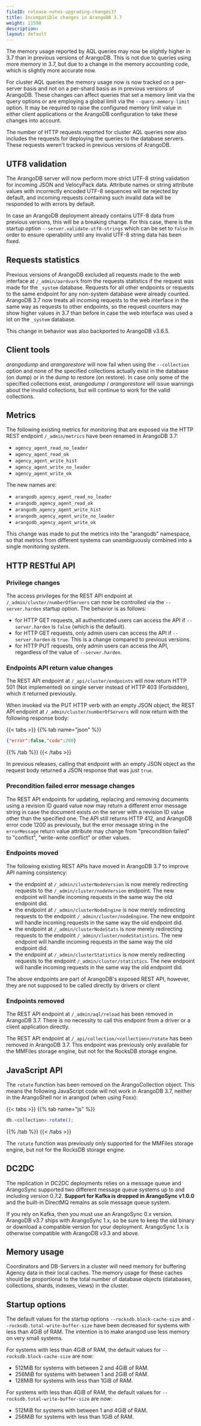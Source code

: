 ```yaml
---
fileID: release-notes-upgrading-changes37
title: Incompatible changes in ArangoDB 3.7
weight: 11590
description: 
layout: default
---
```

The memory usage reported by AQL queries may now be slightly higher in 3.7 than in
previous versions of ArangoDB. This is not due to queries using more memory in 3.7, 
but due to a change in the memory accounting code, which is slightly more accurate
now.

For cluster AQL queries the memory usage now is now tracked on a per-server basis
and not on a per-shard basis as in previous versions of ArangoDB.
These changes can affect queries that set a memory limit via the query options
or are employing a global limit via the `--query.memory-limit` option. It may be
required to raise the configured memory limit value in either client applications 
or the ArangoDB configuration to take these changes into account.

The number of HTTP requests reported for cluster AQL queries now also includes the
requests for deploying the queries to the database servers. These requests weren't
tracked in previous versions of ArangoDB.

## UTF8 validation

The ArangoDB server will now perform more strict UTF-8 string validation for
incoming JSON and VelocyPack data. Attribute names or string attribute values
with incorrectly encoded UTF-8 sequences will be rejected by default, and
incoming requests containing such invalid data will be responded to with errors
by default.

In case an ArangoDB deployment already contains UTF-8 data from previous
versions, this will be a breaking change. For this case, there is the startup
option `--server.validate-utf8-strings` which can be set to `false` in order to
ensure operability until any invalid UTF-8 string data has been fixed.

## Requests statistics

Previous versions of ArangoDB excluded all requests made to the web interface at
`/_admin/aardvark` from the requests statistics if the request was made for the
`_system` database. Requests for all other endpoints or requests to the same
endpoint for any non-system database were already counted.
ArangoDB 3.7 now treats all incoming requests to the web interface in the same
way as requests to other endpoints, so the request counters may show higher
values in 3.7 than before in case the web interface was used a lot on the
`_system` database.

This change in behavior was also backported to ArangoDB v3.6.5.

## Client tools

_arangodump_ and _arangorestore_ will now fail when using the `--collection` 
option and none of the specified collections actually exist in the database (on dump) 
or in the dump to restore (on restore). In case only some of the specified collections 
exist, _arangodump_ / _arangorestore_ will issue warnings about the invalid collections, 
but will continue to work for the valid collections.

## Metrics

The following existing metrics for monitoring that are exposed via the HTTP
REST endpoint `/_admin/metrics` have been renamed in ArangoDB 3.7:

- `agency_agent_read_no_leader`
- `agency_agent_read_ok`
- `agency_agent_write_hist`
- `agency_agent_write_no_leader`
- `agency_agent_write_ok`

The new names are:

- `arangodb_agency_agent_read_no_leader`
- `arangodb_agency_agent_read_ok`
- `arangodb_agency_agent_write_hist`
- `arangodb_agency_agent_write_no_leader`
- `arangodb_agency_agent_write_ok`

This change was made to put the metrics into the "arangodb" namespace, so
that metrics from different systems can unambiguously combined into a single
monitoring system.

## HTTP RESTful API

### Privilege changes

The access privileges for the REST API endpoint at `/_admin/cluster/numberOfServers`
can now be controlled via the `--server.harden` startup option. The behavior is
as follows:

- for HTTP GET requests, all authenticated users can access the API if `--server.harden`
  is `false` (which is the default).
- for HTTP GET requests, only admin users can access the API if `--server.harden`
  is `true`. This is a change compared to previous versions.
- for HTTP PUT requests, only admin users can access the API, regardless of the value
  of `--server.harden`.

### Endpoints API return value changes

The REST API endpoint at `/_api/cluster/endpoints` will now return HTTP 501 (Not
implemented) on single server instead of HTTP 403 (Forbidden), which it returned
previously.

When invoked via the PUT HTTP verb with an empty JSON object, the REST API
endpoint at `/_admin/cluster/numberOfServers` will now return with the
following response body:

{{< tabs >}}
{{% tab name="json" %}}
```json
{"error":false,"code":200}
```
{{% /tab %}}
{{< /tabs >}}

In previous releases, calling that endpoint with an empty JSON object as
the request body returned a JSON response that was just `true`.

### Precondition failed error message changes

The REST API endpoints for updating, replacing and removing documents using a
revision ID guard value now may return a different error message string in case
the document exists on the server with a revision ID value other than the
specified one. The API still returns HTTP 412, and ArangoDB error code 1200 as
previously, but the error message string in the `errorMessage` return value
attribute may change from "precondition failed" to "conflict",
"write-write conflict" or other values.

### Endpoints moved

The following existing REST APIs have moved in ArangoDB 3.7 to improve API
naming consistency:

- the endpoint at `/_admin/clusterNodeVersion` is now merely redirecting requests
  to the `/_admin/cluster/nodeVersion` endpoint. The new endpoint will handle
  incoming requests in the same way the old endpoint did.
- the endpoint at `/_admin/clusterNodeEngine` is now merely redirecting requests
  to the endpoint `/_admin/cluster/nodeEngine`. The new endpoint will handle
  incoming requests in the same way the old endpoint did.
- the endpoint at `/_admin/clusterNodeStats` is now merely redirecting requests
  to the endpoint `/_admin/cluster/nodeStatistics`. The new endpoint will handle
  incoming requests in the same way the old endpoint did.
- the endpoint at `/_admin/clusterStatistics` is now merely redirecting requests
  to the endpoint `/_admin/cluster/statistics`. The new endpoint will handle
  incoming requests in the same way the old endpoint did.

The above endpoints are part of ArangoDB's exposed REST API, however, they are
not supposed to be called directly by drivers or client

### Endpoints removed

The REST API endpoint at `/_admin/aql/reload` has been removed in ArangoDB 3.7.
There is no necessity to call this endpoint from a driver or a client application
directly.

The REST API endpoint at `/_api/collection/<collection>/rotate` has been removed 
in ArangoDB 3.7. This endpoint was previously only available for the MMFiles
storage engine, but not for the RocksDB storage engine.

## JavaScript API

The `rotate` function has been removed on the ArangoCollection object. This 
means the following JavaScript code will not work in ArangoDB 3.7, neither in
the ArangoShell nor in arangod (when using Foxx):

{{< tabs >}}
{{% tab name="js" %}}
```js
db.<collection>.rotate();
```
{{% /tab %}}
{{< /tabs >}}

The `rotate` function was previously only supported for the MMFiles storage 
engine, but not for the RocksDB storage engine.

## DC2DC

The replication in DC2DC deployments relies on a message queue and ArangoSync
supported two different message queue systems up to and including version
0.7.2. **Support for Kafka is dropped in ArangoSync v1.0.0** and the built-in
DirectMQ remains as sole message queue system.

If you rely on Kafka, then you must use an ArangoSync 0.x version. ArangoDB
v3.7 ships with ArangoSync 1.x, so be sure to keep the old binary or download
a compatible version for your deployment. ArangoSync 1.x is otherwise
compatible with ArangoDB v3.3 and above.

## Memory usage

Coordinators and DB-Servers in a cluster will need memory for buffering Agency
data in their local caches. The memory usage for these caches should be proportional
to the total number of database objects (databases, collections, shards, indexes, 
views) in the cluster.

## Startup options

The default values for the startup options `--rocksdb.block-cache-size` and
`--rocksdb.total-write-buffer-size` have been decreased for systems with less
than 4GiB of RAM. The intention is to make arangod use less memory on very
small systems.

For systems with less than 4GiB of RAM, the default values for 
`--rocksdb.block-cache-size` are now:

- 512MiB for systems with between 2 and 4GiB of RAM.
- 256MiB for systems with between 1 and 2GiB of RAM.
- 128MiB for systems with less than 1GiB of RAM.

For systems with less than 4GiB of RAM, the default values for 
`--rocksdb.total-write-buffer-size` are now:

- 512MiB for systems with between 1 and 4GiB of RAM.
- 256MiB for systems with less than 1GiB of RAM.
